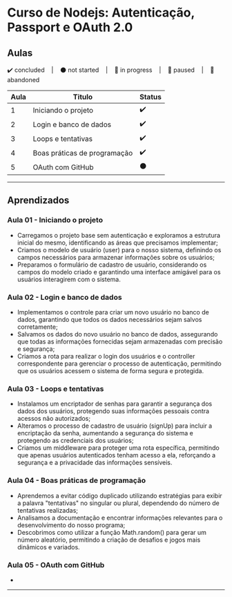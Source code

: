 #  Curso de Nodejs: Autenticação, Passport e OAuth 2.0

## Aulas
<p>
  ✔️ concluded &nbsp;&nbsp;&nbsp;|&nbsp;&nbsp;&nbsp;
  ⚫ not started &nbsp;&nbsp;&nbsp;|&nbsp;&nbsp;&nbsp;
  🔵 in progress &nbsp;&nbsp;&nbsp;|&nbsp;&nbsp;&nbsp;
  🔶 paused &nbsp;&nbsp;&nbsp;|&nbsp;&nbsp;&nbsp;
  🔴 abandoned 
</p>

| Aula | Titulo | Status |
| --- | --- | --- |
| 1 | Iniciando o projeto | ✔️ |
| 2 | Login e banco de dados | ✔️ |
| 3 | Loops e tentativas | ✔️ |
| 4 | Boas práticas de programação | ✔️ |
| 5 | OAuth com GitHub | ⚫ |

---

## Aprendizados

### Aula 01 - Iniciando o projeto
<ul>
  <li>Carregamos o projeto base sem autenticação e exploramos a estrutura inicial do mesmo, identificando as áreas que precisamos implementar;</li>
  <li>Criamos o modelo de usuário (user) para o nosso sistema, definindo os campos necessários para armazenar informações sobre os usuários;</li>
  <li>Preparamos o formulário de cadastro de usuário, considerando os campos do modelo criado e garantindo uma interface amigável para os usuários interagirem com o sistema.</li>
</ul>

### Aula 02 - Login e banco de dados
<ul>
  <li>Implementamos o controle para criar um novo usuário no banco de dados, garantindo que todos os dados necessários sejam salvos corretamente;</li>
  <li>Salvamos os dados do novo usuário no banco de dados, assegurando que todas as informações fornecidas sejam armazenadas com precisão e segurança;</li>
  <li>Criamos a rota para realizar o login dos usuários e o controller correspondente para gerenciar o processo de autenticação, permitindo que os usuários acessem o sistema de forma segura e protegida.</li>
</ul>

### Aula 03 - Loops e tentativas
<ul>
  <li>Instalamos um encriptador de senhas para garantir a segurança dos dados dos usuários, protegendo suas informações pessoais contra acessos não autorizados;</li>
  <li>Alteramos o processo de cadastro de usuário (signUp) para incluir a encriptação da senha, aumentando a segurança do sistema e protegendo as credenciais dos usuários;</li>
  <li>Criamos um middleware para proteger uma rota específica, permitindo que apenas usuários autenticados tenham acesso a ela, reforçando a segurança e a privacidade das informações sensíveis.</li>
</ul>

### Aula 04 - Boas práticas de programação
<ul>
  <li>Aprendemos a evitar código duplicado utilizando estratégias para exibir a palavra "tentativas" no singular ou plural, dependendo do número de tentativas realizadas;</li>
  <li>Analisamos a documentação e encontrar informações relevantes para o desenvolvimento do nosso programa;</li>
  <li>Descobrimos como utilizar a função Math.random() para gerar um número aleatório, permitindo a criação de desafios e jogos mais dinâmicos e variados.</li>
</ul>

### Aula 05 - OAuth com GitHub
<ul>
  <li></li>
</ul>

---

<!-- ## 🎯 Projeto desenvolvido
Este é o screenshot do projeto que foi desenvolvido durante o curso:

<p align="center">
  <img alt="Miniatura da imagem do projeto"src="../../.github/thumbs/preview.jpg">
</p> -->